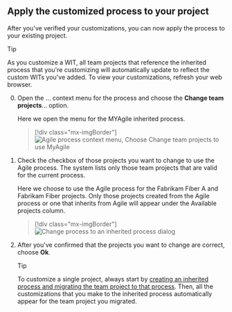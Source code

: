 
<a id="change-inherited-process"></a>

## Apply the customized process to your project 

After you've verified your customizations, you can now apply the process to your existing project. 

> [!TIP]    
> As you customize a WIT, all team projects that reference the inherited process that you're customizing will automatically update to reflect the custom WITs you've added. To view your customizations, refresh your web browser.

0. Open the &hellip; context menu for the process and choose the **Change team projects**&hellip; option. 

	Here we open the menu for the MYAgile inherited process. 

	> [!div class="mx-imgBorder"]  
	> ![Agile process context menu, Choose Change team projects to use MyAgile](/vsts/settings/work/_img/process/add-custom-change-process.png) 

0. Check the checkbox of those projects you want to change to use the Agile process. The system lists only those team projects that are valid for the current process.	

	Here we choose to use the Agile process for the Fabrikam Fiber A and Fabrikam Fiber projects.  Only those projects created from the Agile process or one that inherits from Agile will appear under the Available projects column. 
  
	> [!div class="mx-imgBorder"]  
	> ![Change process to an inherited process dialog](/vsts/settings/work/_img/process/customize-change-process-dialog.png) 

0. After  you've confirmed that the projects you want to change are correct, choose **Ok**. 

	> [!TIP]    
	> To customize a single project, always start by [creating an inherited process and migrating the team project to that process](manage-process.md). Then, all the customizations that you make to the inherited process automatically appear for the team project you migrated.